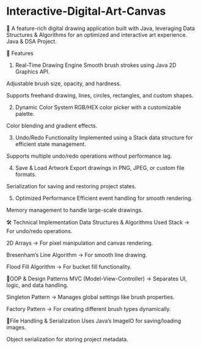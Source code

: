 # Interactive-Digital-Art-Canvas
🎨 A feature-rich digital drawing application built with Java, leveraging Data Structures & Algorithms for an optimized and interactive art experience.
Java & DSA Project.

🚀 Features
1. Real-Time Drawing Engine
Smooth brush strokes using Java 2D Graphics API.

Adjustable brush size, opacity, and hardness.

Supports freehand drawing, lines, circles, rectangles, and custom shapes.

2. Dynamic Color System
RGB/HEX color picker with a customizable palette.

Color blending and gradient effects.

3. Undo/Redo Functionality
Implemented using a Stack data structure for efficient state management.

Supports multiple undo/redo operations without performance lag.

4. Save & Load Artwork
Export drawings in PNG, JPEG, or custom file formats.

Serialization for saving and restoring project states.

5. Optimized Performance
Efficient event handling for smooth rendering.

Memory management to handle large-scale drawings.

🛠️ Technical Implementation
Data Structures & Algorithms Used
Stack → For undo/redo operations.

2D Arrays → For pixel manipulation and canvas rendering.

Bresenham’s Line Algorithm → For smooth line drawing.

Flood Fill Algorithm → For bucket fill functionality.

🎨OOP & Design Patterns
MVC (Model-View-Controller) → Separates UI, logic, and data handling.

Singleton Pattern → Manages global settings like brush properties.

Factory Pattern → For creating different brush types dynamically.

🎨File Handling & Serialization
Uses Java’s ImageIO for saving/loading images.

Object serialization for storing project metadata.
